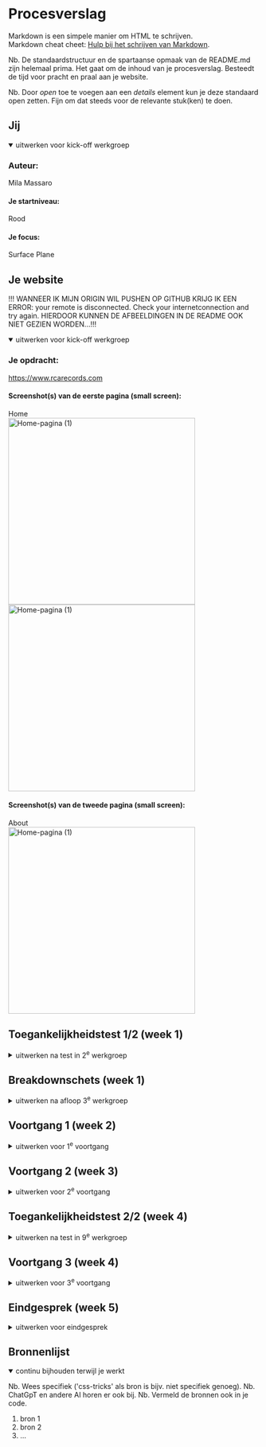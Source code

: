 # Procesverslag
Markdown is een simpele manier om HTML te schrijven.  
Markdown cheat cheet: [Hulp bij het schrijven van Markdown](https://github.com/adam-p/markdown-here/wiki/Markdown-Cheatsheet).

Nb. De standaardstructuur en de spartaanse opmaak van de README.md zijn helemaal prima. Het gaat om de inhoud van je procesverslag. Besteedt de tijd voor pracht en praal aan je website.

Nb. Door *open* toe te voegen aan een *details* element kun je deze standaard open zetten. Fijn om dat steeds voor de relevante stuk(ken) te doen.





## Jij

<details open>
  <summary>uitwerken voor kick-off werkgroep</summary>

  ### Auteur:
  Mila Massaro

  #### Je startniveau:
  Rood

  #### Je focus:
  Surface Plane
 
</details>





## Je website

!!! WANNEER IK MIJN ORIGIN WIL PUSHEN OP GITHUB KRIJG IK EEN ERROR: your remote is disconnected. Check your internetconnection and try again. HIERDOOR KUNNEN DE AFBEELDINGEN IN DE README OOK NIET GEZIEN WORDEN...!!!

<details open>
  <summary>uitwerken voor kick-off werkgroep</summary>

  ### Je opdracht:
  https://www.rcarecords.com

  #### Screenshot(s) van de eerste pagina (small screen): 
  Home  
  <img src="readme-images/rca_records_home1" width="375px" alt="Home-pagina (1)">
  <img src="readme-images/rca_records_home2" width="375px" alt="Home-pagina (1)">

  #### Screenshot(s) van de tweede pagina (small screen):
  About  
  <img src="readme-images/rca_records_about" width="375px" alt="Home-pagina (1)">
 
</details>



## Toegankelijkheidstest 1/2 (week 1)

<details>
  <summary>uitwerken na test in 2<sup>e</sup> werkgroep</summary>

  ### Bevindingen
  Lijst met je bevindingen die in de test naar voren kwamen:
  . Reageert niet goed op mobiele telefoon >> doordat je "horizontaal" kan scrollen loopt hij vast.
  . De meeste images hebben geen alt tekst of aria-hidden, terwijl ze wel belangrijk zijn.
  . Decoratieve images hebben ook geen alt-tekst, wat wel goed is.
  . Er is een banner die voorbij blijft komen, maar bij gebruik van een screenreader wordt die tekst 5x achter elkaar opgelezen.
  . Er zijn veel animaties, wat niet echt toegankelijk is en geen manier om deze uit te zetten. Op de instellingen op de laptop wordt niet gereageerd door de site >> niet toegankelijk bij default.
  . Er is niet goed door de site te navigeren bij gebruik van screenreader.
  . Slordige HTML met veel divs, uitgecommende stukken code...
  . Autoplay van video's wanneer je hovert (wat niet toegankelijk is).
  . Website is niet erg responsive.
</details>



## Breakdownschets (week 1)

<details>
  <summary>uitwerken na afloop 3<sup>e</sup> werkgroep</summary>

  ### de hele pagina: 
  <img src="readme-images/breakdown_pagina_home.png" width="375px" alt="breakdown van de hele pagina">
  
  ### dynamisch deel (bijv menu): 
  <img src="readme-images/breakdown_navigatie.png" width="375px" alt="breakdown van een dynamisch deel">

  ### wellicht nog een dynamisch deel (bijv filter): 
  <img src="readme-images/dummy-plaatje.jpg" width="375px" alt="breakdown van nog een dynamisch deel">
  *** nog niet aan toegekomen
</details>





## Voortgang 1 (week 2)

<details>
  <summary>uitwerken voor 1<sup>e</sup> voortgang</summary>

  ### Stand van zaken
  hier dit ging goed & dit was lastig (neem ook screenshots op van delen van je website en code)


  ### Agenda voor meeting
  samen met je groepje opstellen

  | Mila                                                    | Jean-Carlos                  | Teun                             | Philene                                                  |
  | ---                                                     | ---                          | ---                              | ---                                                      |  
  | Hoe kan ik de css het best opdelen? (volgorde)          | HTML structuur nakijken      | Bij tekst die afgakapt wordt met "lees meer" wel hele tekst?     | Hoe maak je op juiste manier gebruik van de screenreader?|
  | HTML structuur bekijken?                                | CSS checken                  |                                  |                                                          |
  | Hoe werkt de navigatie van de screenreader?             |

Specifieke vragen: 
.Hoe werkt de navigatie van de screenreader? >> hoe kan ik ervoor zorgen dat mijn site goed navigeerbaar is met de screenreader? (ik heb bijna geen p en vooral plaatjes...)
.De afbeelding is erg groot (breed) en overflow hidden werkt niet... Hoe zorg ik ervoor dat deze afbeelding wordt afgesneden? 
.Moet je wél sections hebben? Of moest je dit juist vermijden?
.Kan images het best downloaden of door middel van een link bij de source toevoegen?
.Ik heb een automatische carousel op mijn website; Hoe zorg ik ervoor dat de juiste tekst op het juiste moment wordt gelezen met de screenreader? 

  ### Verslag van meeting
  hier na afloop snel de uitkomsten van de meeting vastleggen

  - ./ aan images toevoegen als img niet upload
  - HTML structuur bepaalt hoe makkelijk er genavigeerd kan worden
  - Ook bij de automatische carousel is het van de HTML structuur afhankelijk welke voorgelezen wordt.
  - Ja, je moet sections hebben
  - Images downloaden!!!
  - Screenreader kan makkelijk van header naar header

</details>





## Voortgang 2 (week 3)

<details>
  <summary>uitwerken voor 2<sup>e</sup> voortgang</summary>

  ### Stand van zaken
  hier dit ging goed & dit was lastig (neem ook screenshots op van delen van je website en code)


  ### Agenda voor meeting
  samen met je groepje opstellen

  | student 1      | student 2          | student 3    | student 4        |
  | ---            | ---                | ---          | ---              |
  | CSS verwijzingen  | en dit             | en ik dit    | en dan ik dat    |
  | Upload github | dit als er tijd is | nog een punt | dit wil ik zeker |
  | before en after         | ...                | ...          | ...              |


  ### Verslag van meeting
  hier na afloop snel de uitkomsten van de meeting vastleggen

  - Ik gebruik de juiste manier van verwijzen in css, maar misschien problemen wanneer ik de footer ga maken.
  - Github desktop afsluiten en openen om error te verhelpen
  - Het is een goed idee om bij een probleem eerst goed naar de structuur van de html te kijken voordat je naar de css gaat kijken.
  - Eerst zorgen dat de basis goed is, voordat je de echt moeilijke animaties gaat uitwerken. Dit kan op het einde.

</details>





## Toegankelijkheidstest 2/2 (week 4)

<details>
  <summary>uitwerken na test in 9<sup>e</sup> werkgroep</summary>

  ### Bevindingen
  Lijst met je bevindingen die in de test naar voren kwamen (geef ook aan wat er verbeterd is):

</details>





## Voortgang 3 (week 4)

<details>
  <summary>uitwerken voor 3<sup>e</sup> voortgang</summary>

  ### Stand van zaken
  hier dit ging goed & dit was lastig (neem ook screenshots op van delen van je website en code)


  ### Agenda voor meeting
  samen met je groepje opstellen

  | Mila           | student 2          | student 3    | student 4        |
  | ---            | ---                | ---          | ---              |
  | Menu           | en dit             | en ik dit    | en dan ik dat    |
  | Links VS buttons SR | dit als er tijd is | nog een punt | dit wil ik zeker |
  | High contrast mode  | ...                | ...          | ...              |

  - Is het oke om een pagina surface plane en de andere pagina responsive te doen? (de tweede pagina heeft minder animaties etc, en degene die het heeft heb ik al uitgewerkt. Maar ik kan hem wel heel goed responsive maken en zo oefen ik met beide)
  - Hoe selecteer je elementen als je twee verschillende HTML pagina's hebt met Javascript? Heb je dan ook twee javascript nodig?
  - Moet ik "menu" van hamburgermenu ook een duidelijke button maken?
  - Hoe zorg ik ervoor dat ik een h1 heb die wel voorgelezen wordt met de screenreader, maar niet te zien is op de pagina? (bij mijn tweede pagina heb ik nu een h1 die eigenlijk niet de pagina omschrijft en dus ook niet goed is als h1)
  - De darkmode is me niet gelukt om uit te werken. Ik heb wel alle kleuralternatieven toegevoegd, maar een deel wordt niet opgepakt.
  - Hoe werkt before en after precies? wat doet het?


  ### Verslag van meeting
  hier na afloop snel de uitkomsten van de meeting vastleggen


</details>





## Eindgesprek (week 5)

<details>
  <summary>uitwerken voor eindgesprek</summary>

  ### Je uitkomst - karakteristiek screenshots:
  <img src="readme-images/dummy-plaatje.jpg" width="375px" alt="uitomst opdracht 1">


  ### Dit ging goed/Heb ik geleerd: 
  Korte omschrijving met plaatjes

  <img src="readme-images/dummy-plaatje.jpg" width="375px" alt="top">


  ### Dit was lastig/Is niet gelukt:
  Korte omschrijving met plaatjes

  <img src="readme-images/dummy-plaatje.jpg" width="375px" alt="bummer">
</details>





## Bronnenlijst

<details open>
  <summary>continu bijhouden terwijl je werkt</summary>

  Nb. Wees specifiek ('css-tricks' als bron is bijv. niet specifiek genoeg). 
  Nb. ChatGpT en andere AI horen er ook bij.
  Nb. Vermeld de bronnen ook in je code.

  1. bron 1
  2. bron 2
  3. ...

</details>
